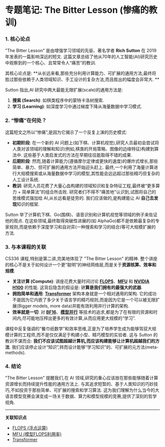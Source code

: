 # 专题笔记: The Bitter Lesson (惨痛的教训)

### 1. 核心论点

"The Bitter Lesson" 是由增强学习领域的先驱、著名学者 **Rich Sutton** 在 2019 年发表的一篇影响深远的短文.  这篇文章总结了他从70年的人工智能(AI)研究历史中观察到的一个核心、且常常令人“痛苦”的教训. 

其核心论点是: **从长远来看,那些充分利用计算能力、可扩展的通用方法,最终将胜过那些依赖于人类领域知识、手工设计的复杂方法,而且胜出的幅度会非常大. **

Sutton 指出,AI 研究中两大最能无限扩展(scale)的通用方法是: 
1.  **搜索 (Search)**: 如棋类程序中的蒙特卡洛树搜索. 
2.  **学习 (Learning)**: 如深度学习中通过梯度下降从海量数据中学习模式. 

### 2. “惨痛”在何处？

这篇短文之所以“惨痛”,是因为它揭示了一个反复上演的历史模式: 

*   **初期阶段**: 在一个新的 AI 问题上(如下棋、计算机视觉),研究人员最初会尝试将人类对该领域的理解和知识(例如,棋类的开局策略、图像的边缘特征)构建到算法中. 这些基于人类启发式的方法在早期往往能取得不错的成果. 
*   **后期阶段**: 然而,随着计算能力(遵循摩尔定律或更快的速度)的爆炸式增长,那些简单、暴力、但可扩展的通用方法开始迎头赶上. 最终,一个利用了海量计算进行大规模搜索或从海量数据中学习的模型,其性能会远远超过那些精巧但复杂的人工设计系统. 
*   **教训**: 研究人员花费了大量心血构建的领域知识和复杂特征工程,最终被“更多算力 + 简单算法”的组合所击败. 研究者们不得不“痛苦地”认识到,试图将自己的思维模式强加给 AI,从长远看是徒劳的. 我们应该做的,是构建能让 AI **自己去发现**知识的框架. 

Sutton 举了计算机下棋、Go(围棋)、语音识别和计算机视觉等领域的例子来佐证他的观点. 在这些领域,最终取得突破性进展的(如 AlphaGo)都不是依赖最复杂的专家规则,而是依赖于深度学习和自对弈(一种搜索和学习的结合)等可大规模扩展的方法. 

### 3. 与本课程的关联

CS336 课程,特别是第二讲,完美地体现了 "The Bitter Lesson" 的精神. 整个讲座的核心不是关于如何设计一个更“聪明”的神经网络层,而是关于**资源核算、效率和规模**. 

*   **关注计算 (Compute)**: 讲座花费大量时间讨论 **[FLOPS](./Lecture2-FLOPS.md)**、**[MFU](./Lecture2-MFU.md)** 和 **[NVIDIA H100](./Lecture2-NVIDIA-H100.md)** 的性能. 这背后隐含的假设是: **计算是我们拥有的最强大的武器**. 
*   **拥抱简单和通用**: **[Transformer](./Lecture2-Transformer.md)** 架构本身就是一个相对通用的架构. 它的成功不是因为它内嵌了多少关于语言学的精巧规则,而是因为它是一个可以被无限扩展(Bigger models, more data)并能有效利用并行计算的架构. 
*   **效率就是一切**: 对 **[BF16](./Lecture2-FP32-FP16-BF16-FP8.md)**、**[模型并行](./Lecture2-Model-Parallelism.md)** 等技术的追求,都是为了在有限的资源和时间内,尽可能地压榨出更多的有效计算,从而应用更大规模的“学习”. 

课程中反复强调的“餐巾纸数学”和效率思维,正是为了培养学生成为能够驾驭大规模计算的工程师,而不是仅仅满足于构建小型、精巧模型的实验者. 这与 Sutton 的教训不谋而合: **我们不应该试图超越计算机,而应该构建能够让计算机超越我们的方法**. 我们应该停止设计“知识”,转而设计能够“学习知识”的、可扩展的元方法(meta-methods). 

### 4. 结论

"The Bitter Lesson" 提醒我们,在 AI 领域,研究的重心应该放在那些能够随着计算资源增长而持续提升性能的通用方法上. 与其追求短暂的、基于人类知识的巧妙技巧,不如投资于那些简单、可扩展的搜索和学习算法. 这为我们理解为什么当今的大语言模型竞赛会演变成一场关于数据、算力和模型规模的竞赛,提供了深刻的哲学视角. 

---
**关联知识点**
*   [FLOPS (浮点运算)](./Lecture2-FLOPS.md)
*   [MFU (模型FLOPS利用率)](./Lecture2-MFU.md)
*   [Transformer](./Lecture2-Transformer.md)